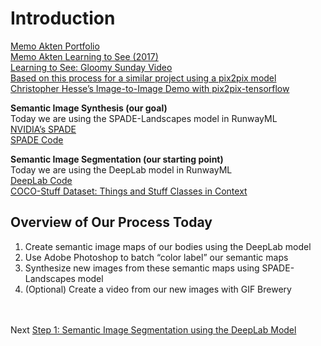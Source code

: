 # Introduction
[Memo Akten Portfolio](http://www.memo.tv/works/#selected-works)<br>
[Memo Akten Learning to See (2017)](http://www.memo.tv/portfolio/learning-to-see/)<br>
[Learning to See: Gloomy Sunday Video](https://vimeo.com/260612034)<br>
[Based on this process for a similar project using a pix2pix model](http://github.com/memo/webcam-pix2pix-tensorflow)<br>
[Christopher Hesse’s Image-to-Image Demo with pix2pix-tensorflow](https://affinelayer.com/pixsrv/)<br>

<b>Semantic Image Synthesis (our goal)</b><br>
Today we are using the SPADE-Landscapes model in RunwayML<br>
[NVIDIA’s SPADE](https://nvlabs.github.io/SPADE/)<br> 
[SPADE Code](https://github.com/agermanidis/SPADE)<br>


<b>Semantic Image Segmentation (our starting point)</b><br> 
Today we are using the DeepLab model in RunwayML<br>
[DeepLab Code](https://github.com/genekogan/deeplab-pytorch)<br>
[COCO-Stuff Dataset: Things and Stuff Classes in Context](https://github.com/nightrome/cocostuff)<br>



## Overview of Our Process Today
1. Create semantic image maps of our bodies using the DeepLab model
2. Use Adobe Photoshop to batch “color label” our semantic maps
3. Synthesize new images from these semantic maps using SPADE-Landscapes model
4. (Optional) Create a video from our new images with GIF Brewery

<br></br>
Next [Step 1: Semantic Image Segmentation using the DeepLab Model](https://github.com/ellennickles/painting-landscapes-with-the-body/blob/master/outline/03-step1-deepLab.md)